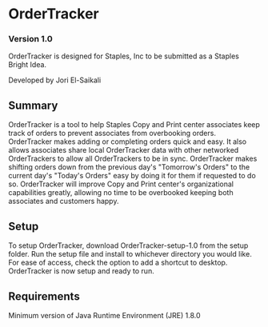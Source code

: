 # OrderTracker
### Version 1.0

OrderTracker is designed for Staples, Inc to be submitted as a Staples Bright Idea. 

Developed by Jori El-Saikali

## Summary

OrderTracker is a tool to help Staples Copy and Print center associates keep track of orders to prevent associates from overbooking orders. OrderTracker makes adding or completing orders quick and easy. It also allows associates share local OrderTracker data with other networked OrderTrackers to allow all OrderTrackers to be in sync. OrderTracker makes shifting orders down from the previous day's "Tomorrow's Orders" to the current day's "Today's Orders" easy by doing it for them if requested to do so. OrderTracker will improve Copy and Print center's organizational capabilities greatly, allowing no time to be overbooked keeping both associates and customers happy.

## Setup

To setup OrderTracker, download OrderTracker-setup-1.0 from the setup folder. Run the setup file and install to whichever directory you would like. For ease of access, check the option to add a shortcut to desktop. OrderTracker is now setup and ready to run.

## Requirements

Minimum version of Java Runtime Environment (JRE) 1.8.0
